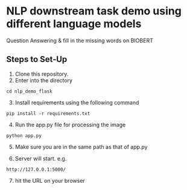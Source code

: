 # NLP downstream task demo using different language models

 Question Answering & fill in the missing words on BIOBERT


## Steps to Set-Up

 1. Clone this repository.
 2. Enter into the directory

 ```
 cd nlp_demo_flask
 ```
 3. Install requirements using the following command
 ```
 pip install -r requirements.txt
 ```
 4. Run the app.py file for processing the image 
 ```
 python app.py
 ```
 5. Make sure you are in the same path as that of app.py

 6. Server will start. e.g.
 ```
 http://127.0.0.1:5000/
 ```
 7. hit the URL on your browser
 



